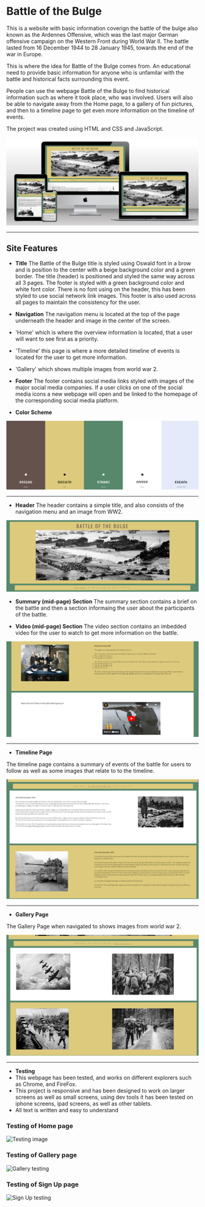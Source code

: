 # Battle of the Bulge

This is a website with basic information coverign the battle of the bulge also known as the Ardennes Offensive, which was the last major German offensive campaign on the Western Front during World War II. The battle lasted from 16 December 1944 to 28 January 1945, towards the end of the war in Europe.

This is where the idea for Battle of the Bulge comes from. An educational need to provide basic information for anyone who is unfamilar with the battle and historical facts surrounding this event.

People can use the webpage Battle of the Bulge to find historical information such as where it took place, who was involved. Users will also be able to navigate away from the Home page, to a gallery of fun pictures, and then to a timeline page to get even more information on the timeline of events. 

The project was created using HTML and CSS and JavaScript. 

![Battle of the Bulge](/assets/Images/multiscreencapture.png)

---
## Site Features

* **Title**
The Battle of the Bulge title is styled using Oswald font in a brow and is position to the center with a beige background color and a green border. The title (header) is positioned and styled the same way across all 3 pages.
The footer is styled with a green background color and white font color. There is no font using on the header, this has been styled to use social network link images. This footer is also used across all pages to maintain the consistency for the user. 

* **Navigation**
The navigation menu is located at the top of the page underneath the header and image in the center of the screen.
* 'Home' which is where the overview information is located, that a user will want to see first as a priority.
* 'Timeline' this page is where a more detailed timeline of events is located for the user to get more information. 
* 'Gallery' which shows multiple images from world war 2.


* **Footer**
The footer contains social media links styled with images of the major social media companies.
If a user clicks on one of the social media icons a new webpage will open and be linked to the homepage of the corresponding social media platform. 

* **Color Scheme**

![Battle of the Bulge](/assets/Images/colorpalette.png)

---
* **Header**
The header contains a simple title, and also consists of the navigation menu and an image from WW2. 

![Header image](assets/Images/titlesection.png)

* **Summary (mid-page) Section**
The summary section contains a brief on the battle and then a section informaing the user about the participants of the battle.

* **Video (mid-page) Section**
The video section contains an imbedded video for the user to watch to get more information on the battle.

![activities section](assets/Images/summarysection.png)

---
* **Timeline Page**

The timeline page contains a summary of events of the battle for users to follow as well as some images that relate to to the timeline.

![Timeline image](assets/Images/timelinepage.png)


---
* **Gallery Page**

The Gallery Page when navigated to shows images from world war 2. 

![Gallery image](assets/Images/gallerypage.png)

---
* **Testing**
* This webpage has been tested, and works on different explorers such as Chrome, and FireFox.
* This project is responsive and has been designed to work on larger screens as well as small screens, using dev tools it has been tested on iphone screens, ipad screens, as well as other tablets. 
* All text is written and easy to understand

### Testing of Home page

![Testing image](assets/images/Screenshot%20testing.jpg)

### Testing of Gallery page

![Gallery testing](assets/images/Screenshot%20gallery%20page.jpg)

### Testing of Sign Up page

![Sign Up testing](/assets/images/Screenshot%20sign%20up%20testing.jpg)